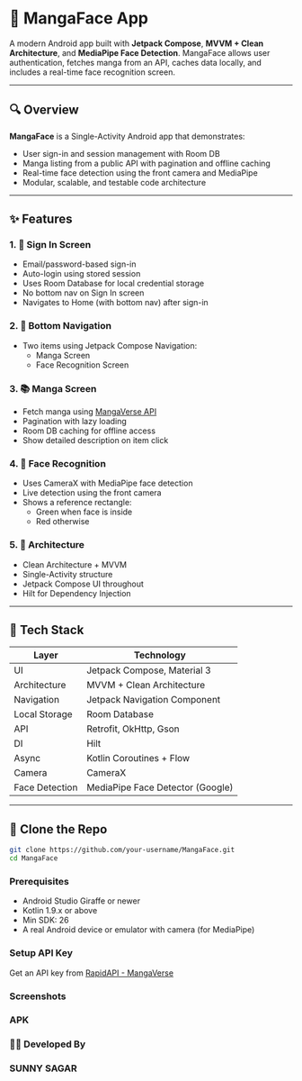 # 📱 MangaFace App

A modern Android app built with **Jetpack Compose**, **MVVM + Clean Architecture**, and **MediaPipe Face Detection**. MangaFace allows user authentication, fetches manga from an API, caches data locally, and includes a real-time face recognition screen.

---

## 🔍 Overview

**MangaFace** is a Single-Activity Android app that demonstrates:
- User sign-in and session management with Room DB
- Manga listing from a public API with pagination and offline caching
- Real-time face detection using the front camera and MediaPipe
- Modular, scalable, and testable code architecture

---

## ✨ Features

### 1. 🔐 Sign In Screen
- Email/password-based sign-in
- Auto-login using stored session
- Uses Room Database for local credential storage
- No bottom nav on Sign In screen
- Navigates to Home (with bottom nav) after sign-in

### 2. 🧭 Bottom Navigation 
- Two items using Jetpack Compose Navigation:
  - Manga Screen
  - Face Recognition Screen

### 3. 📚 Manga Screen 
- Fetch manga using [MangaVerse API](https://rapidapi.com/sagararofie/api/mangaverse-api)
- Pagination with lazy loading
- Room DB caching for offline access
- Show detailed description on item click

### 4. 🧠 Face Recognition 
- Uses CameraX with MediaPipe face detection
- Live detection using the front camera
- Shows a reference rectangle:
  - Green when face is inside
  - Red otherwise

### 5. 🧱 Architecture 
- Clean Architecture + MVVM
- Single-Activity structure
- Jetpack Compose UI throughout
- Hilt for Dependency Injection

---

## 🧰 Tech Stack

| Layer            | Technology                         |
|------------------|-------------------------------------|
| UI               | Jetpack Compose, Material 3         |
| Architecture     | MVVM + Clean Architecture           |
| Navigation       | Jetpack Navigation Component        |
| Local Storage    | Room Database                       |
| API              | Retrofit, OkHttp, Gson              |
| DI               | Hilt                                |
| Async            | Kotlin Coroutines + Flow            |
| Camera           | CameraX                             |
| Face Detection   | MediaPipe Face Detector (Google)    |

---

## 🔄 Clone the Repo

```bash
git clone https://github.com/your-username/MangaFace.git
cd MangaFace
```

### Prerequisites
- Android Studio Giraffe or newer
- Kotlin 1.9.x or above
- Min SDK: 26
- A real Android device or emulator with camera (for MediaPipe)
  
### Setup API Key
Get an API key from [RapidAPI - MangaVerse](https://rapidapi.com/sagararofie/api/mangaverse-api)

### Screenshots

### APK

### 👨‍💻 Developed By
### SUNNY SAGAR
